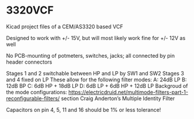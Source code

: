 # 3320VCF
Kicad project files of a CEM/AS3320 based VCF

Designed to work with +/- 15V, but will most likely work fine for +/- 12V as well

No PCB-mounting of potmeters, switches, jacks; all connected by pin header connectors

Stages 1 and 2 switchable between HP and LP by SW1 and SW2 
Stages 3 and 4 fixed on LP
These allow for the following filter modes:
A: 24dB LP
B: 12dB BP
C: 6dB HP + 18dB LP
D: 6dB LP + 6dB HP + 12dB LP
Backgroud of the mode configurations: https://electricdruid.net/multimode-filters-part-1-reconfigurable-filters/ section Craig Anderton’s Multiple Identity Filter

Capacitors on pin 4, 5, 11 and 16 should be 1% or less tolerance! 
